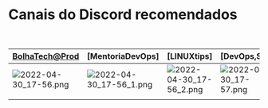 # Canais do Discord recomendados
<br>


|[BolhaTech@Prod](https://discord.gg/8mGe6b55)|[MentoriaDevOps]|[LINUXtips]|[DevOps,SRE]|[Mateusmuller]|[DevOpsHeroes](https://discord.gg/DgPR3Rea)|
|--|--|--|--|--|--|
|![2022-04-30_17-56.png](https://drive.google.com/uc?export=view&id=1S_7M0RH2PZ6UxE-ExylxtbPysnse4Ybi)|![2022-04-30_17-56_1.png](https://drive.google.com/uc?export=view&id=1u1vbTxfdzN5yxwnF4u1cs-KliTbQyGjJ)|![2022-04-30_17-56_2.png](https://drive.google.com/uc?export=view&id=11f3lQgA1CExeTftlrh0RI2rT4_5DoDZO)|![2022-04-30_17-57.png](https://drive.google.com/uc?export=view&id=14YXEFy_ACxU-F2n0R00vHXAgksdxzwiz)|![2022-04-30_17-57_1.png](https://drive.google.com/uc?export=view&id=1i79KQi-Wjev3dLqtW-E9eW04XxRy1XD6)|![2022-10-02_18-30.png](https://drive.google.com/uc?export=view&id=1IFmvVHPb0GsZmn6i-4oms3wopnpmwIMP)|
|  |  |  |  |  |  |





